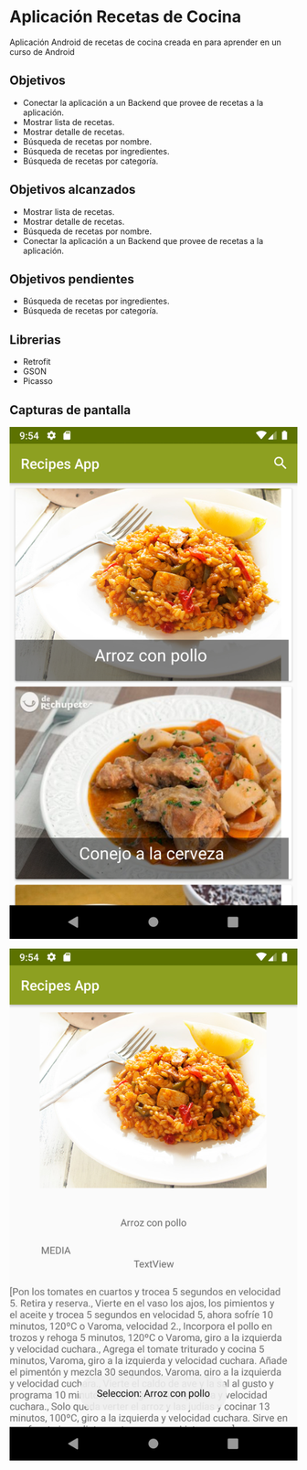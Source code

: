 # Aplicación Recetas de Cocina

Aplicación Android de recetas de cocina creada en para aprender en un curso de Android



## Objetivos

 * Conectar la aplicación a un Backend que provee de 	recetas a la aplicación.
 * Mostrar lista de recetas.
 * Mostrar detalle de recetas.
 * Búsqueda de recetas por nombre.
 * Búsqueda de recetas por ingredientes.
 * Búsqueda de recetas por categoría.
 
 
## Objetivos alcanzados

 * Mostrar lista de recetas.
 * Mostrar detalle de recetas.
 * Búsqueda de recetas por nombre.
 * Conectar la aplicación a un Backend que provee de 	recetas a la aplicación.
		
## Objetivos pendientes
  * Búsqueda de recetas por ingredientes.
 * Búsqueda de recetas por categoría.		


## Librerias

* Retrofit
* GSON
* Picasso


## Capturas de pantalla

![Listado de recetas](https://github.com/whiteolga48/recetas/blob/master/Screenshot_1570096460.png?raw=true)





![Detalle receta ](https://github.com/whiteolga48/recetas/blob/master/Screenshot_1570096465.png?raw=true)



<!--stackedit_data:
eyJoaXN0b3J5IjpbNTAzNzAxMzU1LC0xMTQ2Njg1NDk1LDk5NT
AzNjk4MSwtMjYzOTk0MjcyXX0=
-->